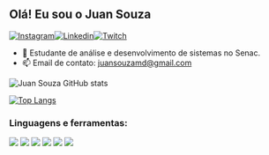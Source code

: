 ## Olá! Eu sou o Juan Souza

[![Instagram](https://img.shields.io/badge/Instagram-E4405F?style=for-the-badge&logo=instagram&logoColor=white
)](https://www.instagram.com/juansouzamd/)[![Linkedin](https://img.shields.io/badge/LinkedIn-0077B5?style=for-the-badge&logo=linkedin&logoColor=white)](https://www.linkedin.com/in/juansouzamd/?original_referer=)[![Twitch](https://img.shields.io/badge/Twitch-9146FF?style=for-the-badge&logo=twitch&logoColor=white)](https://www.twitch.tv/skyl4z)

- 🌱 Estudante de análise e desenvolvimento de sistemas no Senac.
- 📫 Email de contato: juansouzamd@gmail.com

![Juan Souza GitHub stats](https://github-readme-stats.vercel.app/api?username=juansouzamd&show_icons=true&theme=dracula)

[![Top Langs](https://github-readme-stats.vercel.app/api/top-langs/?username=juansouzamd&exclude_repo=github-readme-stats,anuraghazra.github.io)](https://github.com/anuraghazra/github-readme-stats)

### Linguagens e ferramentas:

<p align="left"> 
<img src="https://img.shields.io/badge/HTML5-E34F26?style=for-the-badge&logo=html5&logoColor=white" />
<img src="https://img.shields.io/badge/CSS3-1572B6?style=for-the-badge&logo=css3&logoColor=white" />
<img src="https://img.shields.io/badge/Bootstrap-563D7C?style=for-the-badge&logo=bootstrap&logoColor=white" />
<img src="https://img.shields.io/badge/JavaScript-F7DF1E?style=for-the-badge&logo=javascript&logoColor=black" />
<img src="https://img.shields.io/badge/React-20232A?style=for-the-badge&logo=react&logoColor=61DAFB" />
<img src="https://img.shields.io/badge/Java-ED8B00?style=for-the-badge&logo=java&logoColor=white" />
</p>
